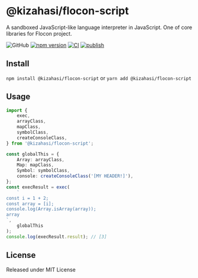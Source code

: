 # @kizahasi/flocon-script

A sandboxed JavaScript-like language interpreter in JavaScript. One of core libraries for Flocon project.

![GitHub](https://img.shields.io/github/license/kizahasi/flocon-script) [![npm version](https://img.shields.io/npm/v/@kizahasi/flocon-script.svg?style=flat)](https://www.npmjs.com/package/@kizahasi/flocon-script) [![CI](https://github.com/kizahasi/flocon-script/actions/workflows/ci.yml/badge.svg?branch=main)](https://github.com/kizahasi/flocon-script/actions/workflows/ci.yml) [![publish](https://github.com/kizahasi/flocon-script/actions/workflows/publish.yml/badge.svg?branch=release)](https://github.com/kizahasi/flocon-script/actions/workflows/publish.yml)

## Install

`npm install @kizahasi/flocon-script` or `yarn add @kizahasi/flocon-script`

## Usage

```typescript
import {
    exec,
    arrayClass,
    mapClass,
    symbolClass,
    createConsoleClass,
} from '@kizahasi/flocon-script';

const globalThis = {
    Array: arrayClass,
    Map: mapClass,
    Symbol: symbolClass,
    console: createConsoleClass('[MY HEADER!]'),
};
const execResult = exec(
    `
const i = 1 + 2;
const array = [i];
console.log(Array.isArray(array));
array
`,
    globalThis
);
console.log(execResult.result); // [3]
```

## License

Released under MIT License
